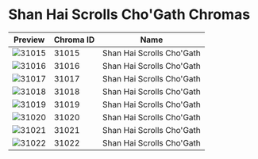 # Shan Hai Scrolls Cho'Gath Chromas

| Preview | Chroma ID | Name |
|---------|-----------|------|
| ![31015](https://raw.communitydragon.org/latest/plugins/rcp-be-lol-game-data/global/default/v1/champion-chroma-images/31/31015.png) | 31015 | Shan Hai Scrolls Cho'Gath |
| ![31016](https://raw.communitydragon.org/latest/plugins/rcp-be-lol-game-data/global/default/v1/champion-chroma-images/31/31016.png) | 31016 | Shan Hai Scrolls Cho'Gath |
| ![31017](https://raw.communitydragon.org/latest/plugins/rcp-be-lol-game-data/global/default/v1/champion-chroma-images/31/31017.png) | 31017 | Shan Hai Scrolls Cho'Gath |
| ![31018](https://raw.communitydragon.org/latest/plugins/rcp-be-lol-game-data/global/default/v1/champion-chroma-images/31/31018.png) | 31018 | Shan Hai Scrolls Cho'Gath |
| ![31019](https://raw.communitydragon.org/latest/plugins/rcp-be-lol-game-data/global/default/v1/champion-chroma-images/31/31019.png) | 31019 | Shan Hai Scrolls Cho'Gath |
| ![31020](https://raw.communitydragon.org/latest/plugins/rcp-be-lol-game-data/global/default/v1/champion-chroma-images/31/31020.png) | 31020 | Shan Hai Scrolls Cho'Gath |
| ![31021](https://raw.communitydragon.org/latest/plugins/rcp-be-lol-game-data/global/default/v1/champion-chroma-images/31/31021.png) | 31021 | Shan Hai Scrolls Cho'Gath |
| ![31022](https://raw.communitydragon.org/latest/plugins/rcp-be-lol-game-data/global/default/v1/champion-chroma-images/31/31022.png) | 31022 | Shan Hai Scrolls Cho'Gath |